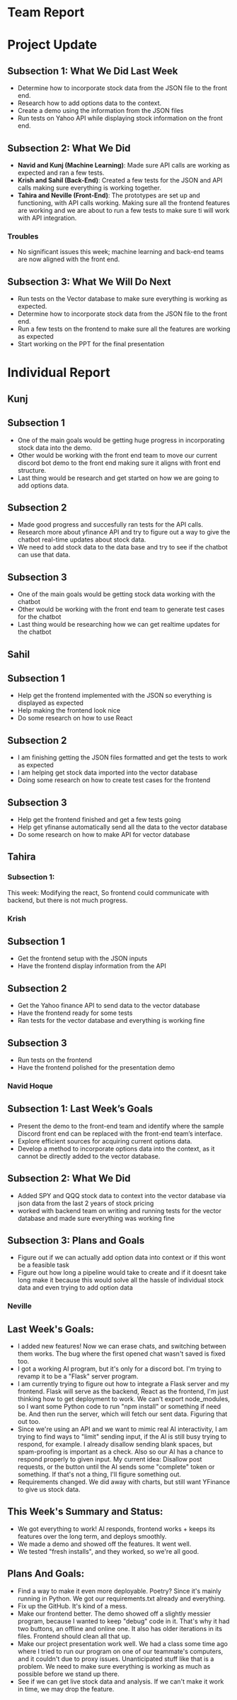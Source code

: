 # Team Report

# Project Update

## Subsection 1: What We Did Last Week
- Determine how to incorporate stock data from the JSON file to the front end.
- Research how to add options data to the context.
- Create a demo using the information from the JSON files
- Run tests on Yahoo API while displaying stock information on the front end.

## Subsection 2: What We Did
- **Navid and Kunj (Machine Learning)**: Made sure API calls are working as expected and ran a few tests.
- **Krish and Sahil (Back-End)**: Created a few tests for the JSON and API calls making sure everything is working together. 
- **Tahira and Neville (Front-End)**: The prototypes are set up and functioning, with API calls working. Making sure all the frontend features are working and we are about to run a few tests to make sure ti will work with API integration. 

### Troubles
- No significant issues this week; machine learning and back-end teams are now aligned with the front end.

## Subsection 3: What We Will Do Next
- Run tests on the Vector database to make sure everything is working as expected.
- Determine how to incorporate stock data from the JSON file to the front end.
- Run a few tests on the frontend to make sure all the features are working as expected
- Start working on the PPT for the final presentation 

# Individual Report

## Kunj 

## Subsection 1
- One of the main goals would be getting huge progress in incorporating stock data into the demo.
- Other would be working with the front end team to move our current discord bot demo to the front end making sure it aligns with front end structure.
- Last thing would be research and get started on how we are going to add options data.

## Subsection 2
- Made good progress and succesfully ran tests for the API calls.
- Research more about yfinance API and try to figure out a way to give the chatbot real-time updates about stock data. 
- We need to add stock data to the data base and try to see if the chatbot can use that data.
  
## Subsection 3
- One of the main goals would be getting stock data working with the chatbot 
- Other would be working with the front end team to generate test cases for the chatbot 
- Last thing would be researching how we can get realtime updates for the chatbot 



## Sahil
## Subsection 1
- Help get the frontend implemented with the JSON so everything is displayed as expected
- Help making the frontend look nice
- Do some research on how to use React

## Subsection 2
- I am finishing getting the JSON files formatted and get the tests to work as expected
- I am helping get stock data imported into the vector database
- Doing some research on how to create test cases for the frontend 

## Subsection 3
- Help get the frontend finished and get a few tests going 
- Help get yfinanse automatically send all the data to the vector database 
- Do some research on how to make API for vector database 


## Tahira
### Subsection 1: 

This week:
Modifying the react, So frontend could communicate with backend, but there is not much progress.



### Krish
## Subsection 1
- Get the frontend setup with the JSON inputs
- Have the frontend display information from the API

## Subsection 2
- Get the Yahoo finance API to send data to the vector database 
- Have the frontend ready for some tests
- Ran tests for the vector database and everything is working fine

## Subsection 3
- Run tests on the frontend
- Have the frontend polished for the presentation demo



### Navid Hoque

## Subsection 1: Last Week’s Goals
- Present the demo to the front-end team and identify where the sample Discord front end can be replaced with the front-end team’s interface.
- Explore efficient sources for acquiring current options data.
- Develop a method to incorporate options data into the context, as it cannot be directly added to the vector database.

## Subsection 2: What We Did
- Added SPY and QQQ stock data to context into the vector database via json data from the last 2 years of stock pricing
- worked with backend team on writing and running tests for the vector database and made sure everything was working fine 

## Subsection 3: Plans and Goals
- Figure out if we can actually add option data into context or if this wont be a feasible task
- Figure out how long a pipeline would take to create and if it doesnt take long make it because this would solve all the hassle of individual stock data and even trying to add option data



### Neville

## Last Week's Goals:
- I added new features! Now we can erase chats, and switching between them works. The bug where the first opened chat wasn't saved is fixed too.
- I got a working AI program, but it's only for a discord bot. I'm trying to revamp it to be a "Flask" server program.
- I am currently trying to figure out how to integrate a Flask server and my frontend. Flask will serve as the backend, React as the frontend, I'm just thinking how to get deployment to work. We can't export node_modules, so I want some Python code to run "npm install" or something if need be. And then run the server, which will fetch our sent data. Figuring that out too.
- Since we're using an API and we want to mimic real AI interactivity, I am trying to find ways to "limit" sending input, if the AI is still busy trying to respond, for example. I already disallow sending blank spaces, but spam-proofing is important as a check. Also so our AI has a chance to respond properly to given input. My current idea: Disallow post requests, or the button until the AI sends some "complete" token or something. If that's not a thing, I'll figure something out.
- Requirements changed. We did away with charts, but still want YFinance to give us stock data.
  
## This Week's Summary and Status:
- We got everything to work! AI responds, frontend works + keeps its features over the long term, and deploys smoothly.
- We made a demo and showed off the features. It went well.
- We tested "fresh installs", and they worked, so we're all good.
  
## Plans And Goals:
- Find a way to make it even more deployable. Poetry? Since it's mainly running in Python. We got our requirements.txt already and everything.
- Fix up the GitHub. It's kind of a mess.
- Make our frontend better. The demo showed off a slightly messier program, because I wanted to keep "debug" code in it. That's why it had two buttons, an offline and online one. It also has older iterations in its files. Frontend should clean all that up.
- Make our project presentation work well. We had a class some time ago where I tried to run our program on one of our teammate's computers, and it couldn't due to proxy issues. Unanticipated stuff like that is a problem. We need to make sure everything is working as much as possible before we stand up there.
- See if we can get live stock data and analysis. If we can't make it work in time, we may drop the feature.
